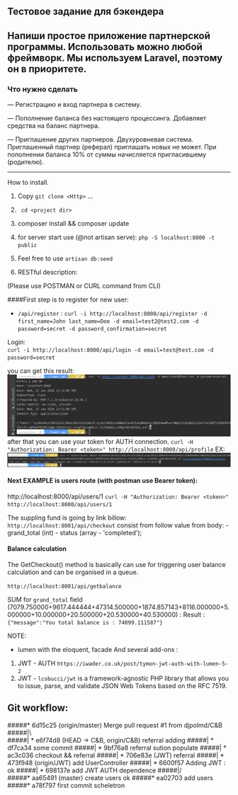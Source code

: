 ## Тестовое задание для бэкендера
 
## Напиши простое приложение партнерской программы. Использовать можно любой фреймворк. Мы используем Laravel, поэтому он в приоритете.
 
 ### Что нужно сделать
 — Регистрацию и вход партнера в систему.
 
 — Пополнение баланса без настоящего процессинга. Добавляет средства на баланс партнера.
 
 — Приглашение других партнеров. Двухуровневая система. Приглашенный партнер (реферал) приглашать новых не может. При пополнении баланса 10% от суммы начисляется пригласившему (родителю).
 
 -----------------
  How to  install.
1.  Copy `git clone <Http>` ...
2.  ` cd <project dir>` 
3. composer install && composer update
4. for server start use (@not artisan serve): `php -S localhost:8000 -t public` 
5. Feel free to use `artisan db:seed`

6. RESTful description:

(Please use POSTMAN or CURL command from CLI)

####First step is to register for new user:
 -  `/api/register` : 
    `curl -i http://localhost:8000/api/register -d first_name=John last_name=Doe -d email=test2@test2.com -d password=secret -d password_confirmation=secret`

Login:  
    `curl -i http://localhost:8000/api/login -d email=test@test.com -d password=secret`
  
  
  you can get this result:
   ![Screen logo](/IMG/screen1.png)
  after that you can use your token for AUTH connection.
    `curl -H "Authorization: Bearer <token>" http://localhost:8000/api/profile`
  EX: ![Screen2](/IMG/screen2.png)
  
 #### Next EXAMPLE is  users route (with postman use Bearer token):
   http://localhost:8000/api/users/1
 `curl -H "Authorization: Bearer <token>" http://localhost:8000/api/users/1`
   
   The suppling fund is going by link billow: 
   `http://localhost:8001/api/checkout`
   consist from follow value from body:
       - grand_total (int)
       - status  (array - 'completed');
   
   #### Balance calculation 
   The GetCheckout() method is basically can use for triggering user 
   balance calculation and can be organised in a queue.
   
   `http://localhost:8001/api/getbalance`
   
   
   SUM for `grand_total` field
   (7079.750000+9617.444444+47314.500000+1874.857143+8116.000000+5.000000+10.000000+20.500000+20.530000+40.530000) :
   Result :  `{"message":"You total balance is : 74099.111587"}`    
   
NOTE: 
  - lumen with the eloquent, facade 
  And several add-ons :
   1. JWT - AUTH `https://iwader.co.uk/post/tymon-jwt-auth-with-lumen-5-2`
   2. JWT - `lcobucci/jwt` is a framework-agnostic PHP library that allows you to issue, parse, and validate JSON Web Tokens based on the RFC 7519. 


## Git workflow:

#####*   6d15c25      (origin/master) Merge pull request #1 from djpolmd/C&B
#####|\  
#####| * e6f74d8      (HEAD -> C&B, origin/C&B) referral adding
#####| * df7ca34      some commit
#####| * 9bf76a8       referral sution populate
#####| * ac3c036      checkout && referral
#####| * 706e83e      (JWT) referral
#####| * 473f948      (origin/JWT) add UserController
#####| * 6600f57      Adding JWT : ok
#####| * 698137e      add JWT AUTH dependence
#####|/  
#####* aa65491        (master) create users ok
#####* ea02703        add users
#####* a78f797        first commit scheletron
